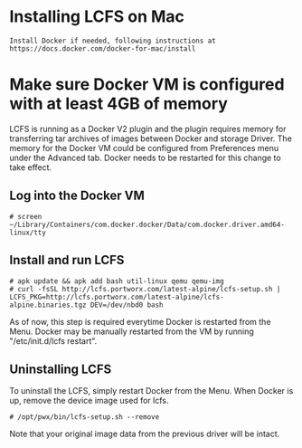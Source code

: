 # Installing LCFS on Mac

```
Install Docker if needed, following instructions at https://docs.docker.com/docker-for-mac/install 
```
# Make sure Docker VM is configured with at least 4GB of memory
LCFS is running as a Docker V2 plugin and the plugin requires memory for transferring tar archives of images between Docker and storage Driver.  The memory for the Docker VM could be configured from Preferences menu under the Advanced tab.  Docker needs to be restarted for this change to take effect.

## Log into the Docker VM

```
# screen ~/Library/Containers/com.docker.docker/Data/com.docker.driver.amd64-linux/tty 
```

## Install and run LCFS

```
# apk update && apk add bash util-linux qemu qemu-img
# curl -fsSL http://lcfs.portworx.com/latest-alpine/lcfs-setup.sh | LCFS_PKG=http://lcfs.portworx.com/latest-alpine/lcfs-alpine.binaries.tgz DEV=/dev/nbd0 bash
```
As of now, this step is required everytime Docker is restarted from the Menu.  Docker may be manually restarted from the VM by running "/etc/init.d/lcfs restart".

## Uninstalling LCFS
To uninstall the LCFS, simply restart Docker from the Menu.  When Docker is up, remove the device image used for lcfs.

```
# /opt/pwx/bin/lcfs-setup.sh --remove
```

Note that your original image data from the previous driver will be intact.
